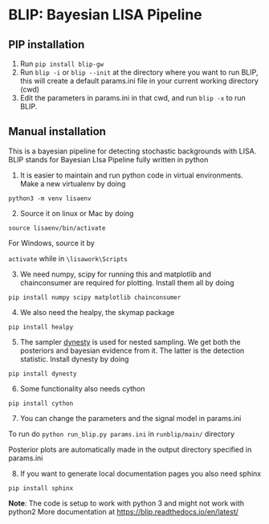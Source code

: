#  BLIP: Bayesian LISA Pipeline

## PIP installation
1) Run `pip install blip-gw`
2) Run `blip -i` or `blip --init` at the directory where you want to run BLIP, this will create a default params.ini file in your current working directory (cwd)
3) Edit the parameters in params.ini in that cwd, and run `blip -x` to run BLIP.

## Manual installation
This is a bayesian pipeline for detecting stochastic backgrounds with LISA. BLIP stands for Bayesian LIsa Pipeline fully written in python

1) It is easier to maintain and run python code in virtual environments. Make a new virtualenv by doing

`python3 -m venv lisaenv`

2) Source it on linux or Mac by doing

`source lisaenv/bin/activate`

For Windows, source it by 

`activate`  while in `\lisawork\Scripts`


3) We need numpy, scipy for running this and matplotlib and chainconsumer are required for plotting. Install them all by doing

`pip install numpy scipy matplotlib chainconsumer`

4) We also need the healpy, the skymap package

`pip install healpy`

5) The sampler [dynesty](https://dynesty.readthedocs.io/en/latest/) is used for nested sampling. We get both the posteriors and bayesian evidence from it. The latter is the detection statistic. Install dynesty by doing

`pip install dynesty`

6) Some functionality also needs cython

`pip install cython`

7) You can change the parameters and the signal model in params.ini

To run do `python run_blip.py params.ini` in `runblip/main/` directory

Posterior plots are automatically made in the output directory specified in params.ini


8) If you want to generate local documentation pages you also need sphinx

`pip install sphinx`

**Note**: The code is setup to work with python 3 and might not work with python2
More documentation at https://blip.readthedocs.io/en/latest/
